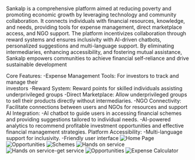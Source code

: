   Sankalp is a comprehensive platform aimed at reducing poverty and promoting
 economic growth by leveraging technology and community collaboration. It
 connects individuals with financial resources, knowledge, and needs, providing
 tools for expense management, direct marketplace access, and NGO support. The
 platform incentivizes collaboration through reward systems and ensures inclusivity
 with AI-driven chatbots, personalized suggestions and multi-language support. By
 eliminating intermediaries, enhancing accessibility, and fostering mutual assistance,
 Sankalp empowers communities to achieve financial self-reliance and drive
 sustainable development


 Core Features:
                  -Expense Management Tools: For investors to track and manage their             
                    investors
                  -Reward System: Reward points for skilled individuals assisting                                              
                    underprivileged groups
                  -Direct Marketplace: Allow underprivileged groups to sell their products 
                    directly without intermediaries.
                  -NGO Connectivity: Facilitate connections between users and NGOs for
                    resources and support
 AI Integration:
               -AI chatbot to guide users in accessing financial schemes and
                 providing suggestions tailored to individual needs.
               -AI-powered analytics to recommend profitable investment
                 opportunities and effective financial management strategies.
 Platform Accessibility:
               -Multi-language support for inclusivity.
               -Friendly user interface
![Home Page](https://github.com/user-attachments/assets/61c368ca-27ef-45b9-87da-456efb2e9342)
![Opportunities](https://github.com/user-attachments/assets/93a17801-4a83-4592-80ae-598f667262ae)
![Schemes](https://github.com/user-attachments/assets/4ab1cedf-148f-44dc-b814-e03b144aef3f)
![Hands on service](https://github.com/user-attachments/assets/de1b2fef-38d8-4918-a872-a3b03bbb9ec0)
![Hands on service-get service](https://github.com/user-attachments/assets/9ed9f2f1-f569-4f20-80e6-8c1ac9977a60)
![Opportunities](https://github.com/user-attachments/assets/05efc973-126b-4a4d-9cfa-7b2d99202064)
![Expense Calculator](https://github.com/user-attachments/assets/03cc9c58-5205-472a-a23b-12a12b6faa94)
